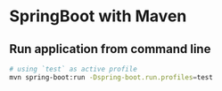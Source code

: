 # SpringBoot with Maven

## Run application from command line

```bash
# using `test` as active profile
mvn spring-boot:run -Dspring-boot.run.profiles=test
```
